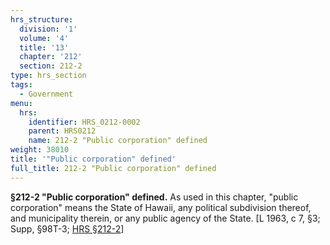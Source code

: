 ```yaml
---
hrs_structure:
  division: '1'
  volume: '4'
  title: '13'
  chapter: '212'
  section: 212-2
type: hrs_section
tags:
  - Government
menu:
  hrs:
    identifier: HRS_0212-0002
    parent: HRS0212
    name: 212-2 "Public corporation" defined
weight: 38010
title: '"Public corporation" defined'
full_title: 212-2 "Public corporation" defined
---
```

**§212-2 "Public corporation" defined.** As used in this chapter, "public corporation" means the State of Hawaii, any political subdivision thereof, and municipality therein, or any public agency of the State. [L 1963, c 7, §3; Supp, §98T-3; [HRS §212-2](/title-13/chapter-212/section-212-2/)]